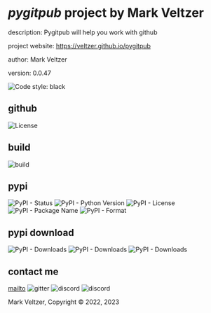 # *pygitpub* project by Mark Veltzer

description: Pygitpub will help you work with github

project website: https://veltzer.github.io/pygitpub

author: Mark Veltzer

version: 0.0.47

![Code style: black](https://img.shields.io/badge/code%20style-black-000000.svg)

## github

![License](https://img.shields.io/github/license/veltzer/pygitpub)

## build

![build](https://github.com/veltzer/pygitpub/workflows/build/badge.svg)

## pypi

![PyPI - Status](https://img.shields.io/pypi/status/pygitpub)
![PyPI - Python Version](https://img.shields.io/pypi/pyversions/pygitpub)
![PyPI - License](https://img.shields.io/pypi/l/pygitpub)
![PyPI - Package Name](https://img.shields.io/pypi/v/pygitpub)
![PyPI - Format](https://img.shields.io/pypi/format/pygitpub)

## pypi download

![PyPI - Downloads](https://img.shields.io/pypi/dd/pygitpub)
![PyPI - Downloads](https://img.shields.io/pypi/dw/pygitpub)
![PyPI - Downloads](https://img.shields.io/pypi/dm/pygitpub)



## contact me
[mailto](mailto:mark.veltzer@gmail.com)
![gitter](https://img.shields.io/gitter/room/veltzer/mark.veltzer)
![discord](https://img.shields.io/discord/719336281624281119)
![discord](https://img.shields.io/discord/719336282194444302)

Mark Veltzer, Copyright © 2022, 2023
